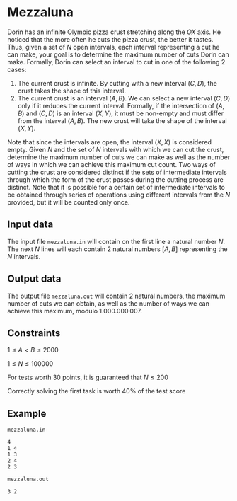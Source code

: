 # Mezzaluna

Dorin has an infinite Olympic pizza crust stretching along the $OX$ axis. He noticed that the more often he cuts the pizza crust, the better it tastes. Thus, given a set of $N$ open intervals, each interval representing a cut he can make, your goal is to determine the maximum number of cuts Dorin can make. Formally, Dorin can select an interval to cut in one of the following 2 cases: 

1. The current crust is infinite. By cutting with a new interval $(C, D)$, the crust takes the shape of this interval.
2. The current crust is an interval $(A, B)$. We can select a new interval $(C, D)$ only if it reduces the current interval. Formally, if the intersection of $(A, B)$ and $(C, D)$ is an interval $(X, Y)$, it must be non-empty and must differ from the interval $(A, B)$. The new crust will take the shape of the interval $(X, Y)$. 

Note that since the intervals are open, the interval $(X, X)$ is considered empty. Given $N$ and the set of $N$ intervals with which we can cut the crust, determine the maximum number of cuts we can make as well as the number of ways in which we can achieve this maximum cut count. Two ways of cutting the crust are considered distinct if the sets of intermediate intervals through which the form of the crust passes during the cutting process are distinct. Note that it is possible for a certain set of intermediate intervals to be obtained through series of operations using different intervals from the $N$ provided, but it will be counted only once.

## Input data

The input file `mezzaluna.in` will contain on the first line a natural number $N$. The next $N$ lines will each contain 2 natural numbers $[A, B]$ representing the $N$ intervals.

## Output data

The output file `mezzaluna.out` will contain 2 natural numbers, the maximum number of cuts we can obtain, as well as the number of ways we can achieve this maximum, modulo $1.000.000.007$.

## Constraints 

$1 \leq A < B \leq 2000$

$1 \leq N \leq 100000$

For tests worth 30 points, it is guaranteed that $N \leq 200$

Correctly solving the first task is worth $40\%$ of the test score

## Example

`mezzaluna.in`
```
4 
1 4 
1 3 
2 4 
2 3
```

`mezzaluna.out`
```
3 2
```